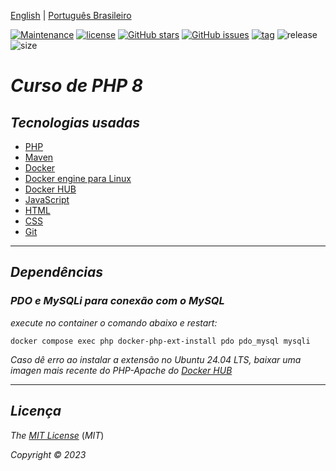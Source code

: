 [English](https://github.com/Gilberto-Mascena/course-PHP/blob/main/README-en.md) |
[Português Brasileiro](https://github.com/Gilberto-Mascena/course-PHP/blob/main/README.md)

[![Maintenance](https://img.shields.io/badge/Maintained%3F-yes-green.svg)](https://Gilberto-Mascena/course-PHP)
[![license](https://img.shields.io/github/license/Gilberto-Mascena/course-PHP)](https://github.com/Gilberto-Mascena/course-PHP/blob/main/LICENSE.md)
[![GitHub stars](https://img.shields.io/github/stars/Gilberto-Mascena/course-PHP)](https://github.com/Gilberto-Mascena/course-PHP/stargazers)
[![GitHub issues](https://img.shields.io/github/issues/Gilberto-Mascena/course-PHP)](https://github.com/Gilberto-Mascena/course-PHP/issues)
[![tag](https://img.shields.io/github/v/release/Gilberto-Mascena/course-PHP?include_prereleases)](https://github.com/Gilberto-Mascena/course-PHP/releases)
![release](https://img.shields.io/github/release-date/Gilberto-Mascena/course-PHP)
![size](https://img.shields.io/github/repo-size/Gilberto-Mascena/course-PHP)

# *Curso de PHP 8*

## *Tecnologias usadas*

- [PHP](https://www.php.net)
- [Maven](https://maven.apache.org)
- [Docker](https://www.docker.com/products/docker-desktop/)
- [Docker engine para Linux](https://docs.docker.com/engine/install/)
- [Docker HUB](https://hub.docker.com)
- [JavaScript](https://developer.mozilla.org/pt-BR/docs/Web/JavaScript)
- [HTML](https://developer.mozilla.org/pt-BR/docs/Web/HTML)
- [CSS](https://developer.mozilla.org/pt-BR/docs/Web/CSS)
- [Git](https://git-scm.com)

---

## *Dependências*

### *PDO e MySQLi para conexão com o MySQL*

*_execute no container o comando abaixo e restart:_* 

```
docker compose exec php docker-php-ext-install pdo pdo_mysql mysqli
```

*_Caso dê erro ao instalar a extensão no Ubuntu 24.04 LTS, baixar uma imagen mais recente do PHP-Apache do [*Docker HUB*](https://hub.docker.com/r/thekingscode/php8.2-apache)_* 
   
---

## *Licença* 

*The* [*MIT License*](LICENSE.md) (*MIT*)

*Copyright :copyright: 2023* 